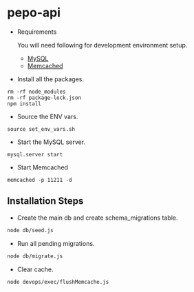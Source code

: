 # pepo-api

* Requirements
    
    You will need following for development environment setup.
    - [MySQL](https://www.mysql.com/downloads/)
    - [Memcached](https://memcached.org/)

* Install all the packages.
```
rm -rf node_modules
rm -rf package-lock.json
npm install
```

* Source the ENV vars.
```
source set_env_vars.sh
```

* Start the MySQL server.
```
mysql.server start
```

* Start Memcached
```
memcached -p 11211 -d
```

## Installation Steps

* Create the main db and create schema_migrations table.
```bash
node db/seed.js
```

* Run all pending migrations.
```bash
node db/migrate.js
```

* Clear cache.
```bash
node devops/exec/flushMemcache.js
```